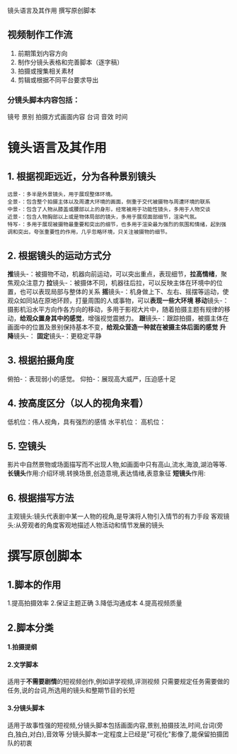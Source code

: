 镜头语言及其作用 撰写原创脚本


## 视频制作工作流

1. 前期策划内容方向
2. 制作分镜头表格和完善脚本（逐字稿）
3. 拍摄或搜集相关素材
4. 剪辑或根据不同平台要求导出

### **分镜头脚本内容**包括：
镜号 景别 拍摄方式画面内容 台词 音效 时间

# 镜头语言及其作用
## 1. 根据视距远近，分为各种景别镜头
	远景-：多半是外景镜头，用于展现整体环境。
	全景-：包含整个拍摄主体以及周遭大环境的画面，侧重于交代被摄物与周遭环境的联系
	中景-：包含了人物从膝盖或腰部以上的身形，经常被用于功能性镜头，多用于人物交谈
	近景-：包含人物胸部以上或是物体局部的镜头，多用于展现面部细节，渲染气氛。
	特写-：多用于展现被摄物最重要和突出的细节，也多用于渲染最为强烈的氛围和情绪，起到强调和突出，夸张重要性的作用，几乎忽略环境，只关注被摄物的细节。  
## 2. 根据镜头的运动方式分

**推**镜头-：被摄物不动，机器向前运动，可以突出重点，表现细节，**拉高情绪**，聚焦观众注意力
**拉**镜头-：被摄体不同，机器往后拉，可以反映主体在环境中的位置，也可以表现局部与整体的关系
**摇**镜头-：机身做上下、左右、摇摆等运动，使观众如同站在原地环顾，打量周围的人或事物，可以**表现一些大环境**
**移动**镜头-：摄影机沿水平方向作各方向的移动，多用于影视大片中，随着拍摄主题有规律的移动，**给观众置身其中的感觉**，增强视觉震撼力。
**跟**镜头-：跟踪拍摄，被摄主体在画面中的位置及景别保持基本不变，**给观众营造一种就在被摄主体后面的感觉**
**升降**镜头-：
**固定**镜头-：更稳定平静


## 3. 根据拍摄角度
俯拍-：表现弱小的感觉。
仰拍-：展现高大威严，压迫感十足

## 4. 按高度区分（以人的视角来看）
低机位：伟人视角，具有强烈的感情
水平机位：
高机位：
## 5. 空镜头

影片中自然景物或场面描写而不出现人物,如画面中只有高山,流水,海浪,湖泊等等.
**长镜头**作用:介绍环境.转换场景,创造意境,表达情绪,表意象征
**短镜头**作用:

## 6. 根据描写方法 
主观镜头:镜头代表剧中某一人物的视角,是导演将人物引入情节的有力手段
客观镜头:从旁观者的角度客观地描述人物活动和情节发展的镜头

# 撰写原创脚本
## 1.脚本的作用
1.提高拍摄效率
2.保证主题正确
3.降低沟通成本
4.提高视频质量
## 2.脚本分类

#### 1.拍摄提纲
    
#### 2.文学脚本

适用于**不需要剧情**的短视频创作,例如讲学视频,评测视频
只需要规定任务需要做的任务,说的台词,所选用的镜头和整期节目的长短

#### 3.分镜头脚本

适用于故事性强的短视频,分镜头脚本包括画面内容,景别,拍摄技法,时间,台词(旁白,独白,对白),音效等
分镜头脚本一定程度上已经是"可视化"影像了,能保留拍摄团队的初衷

